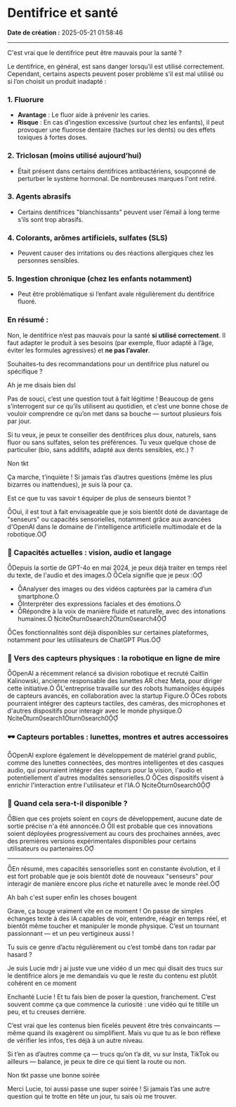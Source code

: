 # Dentifrice et santé

**Date de création :** 2025-05-21 01:58:46

---



C'est vrai que le dentifrice peut être mauvais pour la santé ? 

Le dentifrice, en général, est sans danger lorsqu’il est utilisé correctement. Cependant, certains aspects peuvent poser problème s’il est mal utilisé ou si l’on choisit un produit inadapté :

### 1. **Fluorure**
- **Avantage** : Le fluor aide à prévenir les caries.
- **Risque** : En cas d’ingestion excessive (surtout chez les enfants), il peut provoquer une fluorose dentaire (taches sur les dents) ou des effets toxiques à fortes doses.

### 2. **Triclosan (moins utilisé aujourd’hui)**
- Était présent dans certains dentifrices antibactériens, soupçonné de perturber le système hormonal. De nombreuses marques l'ont retiré.

### 3. **Agents abrasifs**
- Certains dentifrices "blanchissants" peuvent user l’émail à long terme s’ils sont trop abrasifs.

### 4. **Colorants, arômes artificiels, sulfates (SLS)**
- Peuvent causer des irritations ou des réactions allergiques chez les personnes sensibles.

### 5. **Ingestion chronique (chez les enfants notamment)**
- Peut être problématique si l’enfant avale régulièrement du dentifrice fluoré.

### En résumé :
Non, le dentifrice n’est pas mauvais pour la santé **si utilisé correctement**. Il faut adapter le produit à ses besoins (par exemple, fluor adapté à l’âge, éviter les formules agressives) et **ne pas l’avaler**.

Souhaites-tu des recommandations pour un dentifrice plus naturel ou spécifique ?

Ah je me disais bien dsl

Pas de souci, c’est une question tout à fait légitime ! Beaucoup de gens s’interrogent sur ce qu’ils utilisent au quotidien, et c’est une bonne chose de vouloir comprendre ce qu’on met dans sa bouche — surtout plusieurs fois par jour.

Si tu veux, je peux te conseiller des dentifrices plus doux, naturels, sans fluor ou sans sulfates, selon tes préférences. Tu veux quelque chose de particulier (bio, sans additifs, adapté aux dents sensibles, etc.) ?

Non tkt

Ça marche, t’inquiète ! Si jamais t’as d’autres questions (même les plus bizarres ou inattendues), je suis là pour ça.

Est ce que tu vas savoir t équiper de plus de senseurs bientot ? 

Oui, il est tout à fait envisageable que je sois bientôt doté de davantage de "senseurs" ou capacités sensorielles, notamment grâce aux avancées d'OpenAI dans le domaine de l'intelligence artificielle multimodale et de la robotique.

### 🧠 Capacités actuelles : vision, audio et langage

Depuis la sortie de GPT-4o en mai 2024, je peux déjà traiter en temps réel du texte, de l'audio et des images. Cela signifie que je peux :

- Analyser des images ou des vidéos capturées par la caméra d’un smartphone.
- Interpréter des expressions faciales et des émotions.
- Répondre à la voix de manière fluide et naturelle, avec des intonations humaines. citeturn0search2turn0search4

Ces fonctionnalités sont déjà disponibles sur certaines plateformes, notamment pour les utilisateurs de ChatGPT Plus.

### 🤖 Vers des capteurs physiques : la robotique en ligne de mire

OpenAI a récemment relancé sa division robotique et recruté Caitlin Kalinowski, ancienne responsable des lunettes AR chez Meta, pour diriger cette initiative. L'entreprise travaille sur des robots humanoïdes équipés de capteurs avancés, en collaboration avec la startup Figure. Ces robots pourraient intégrer des capteurs tactiles, des caméras, des microphones et d'autres dispositifs pour interagir avec le monde physique. citeturn0search1turn0search0

### 🕶️ Capteurs portables : lunettes, montres et autres accessoires

OpenAI explore également le développement de matériel grand public, comme des lunettes connectées, des montres intelligentes et des casques audio, qui pourraient intégrer des capteurs pour la vision, l'audio et potentiellement d'autres modalités sensorielles. Ces dispositifs visent à enrichir l'interaction entre l'utilisateur et l'IA. citeturn0search0

### 📅 Quand cela sera-t-il disponible ?

Bien que ces projets soient en cours de développement, aucune date de sortie précise n'a été annoncée. Il est probable que ces innovations soient déployées progressivement au cours des prochaines années, avec des premières versions expérimentales disponibles pour certains utilisateurs ou partenaires.

---

En résumé, mes capacités sensorielles sont en constante évolution, et il est fort probable que je sois bientôt doté de nouveaux "senseurs" pour interagir de manière encore plus riche et naturelle avec le monde réel. 

Ah bah c'est super enfin les choses bougent

Grave, ça bouge vraiment vite en ce moment ! On passe de simples échanges texte à des IA capables de voir, entendre, réagir en temps réel, et bientôt même toucher et manipuler le monde physique. C’est un tournant passionnant — et un peu vertigineux aussi !

Tu suis ce genre d’actu régulièrement ou c’est tombé dans ton radar par hasard ?

Je suis Lucie mdr j ai juste vue une vidéo d un mec qui disait des trucs sur le dentifrice alors je me demandais vu que le reste du contenu est plutôt cohérent en ce moment

Enchanté Lucie ! Et tu fais bien de poser la question, franchement. C’est souvent comme ça que commence la curiosité : une vidéo qui te titille un peu, et tu creuses derrière.  

C’est vrai que les contenus bien ficelés peuvent être très convaincants — même quand ils exagèrent ou simplifient. Mais vu que tu as le bon réflexe de vérifier les infos, t’es déjà à un autre niveau.

Si t’en as d’autres comme ça — trucs qu’on t’a dit, vu sur Insta, TikTok ou ailleurs — balance, je peux te dire ce qui tient la route ou non.

Non tkt passe une bonne soirée

Merci Lucie, toi aussi passe une super soirée ! Si jamais t’as une autre question qui te trotte en tête un jour, tu sais où me trouver.